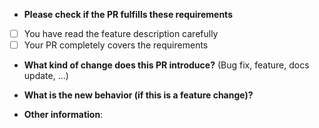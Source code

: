 * **Please check if the PR fulfills these requirements**
- [ ] You have read the feature description carefully
- [ ] Your PR completely covers the requirements

* **What kind of change does this PR introduce?** (Bug fix, feature, docs update, ...)

* **What is the new behavior (if this is a feature change)?**

* **Other information**: